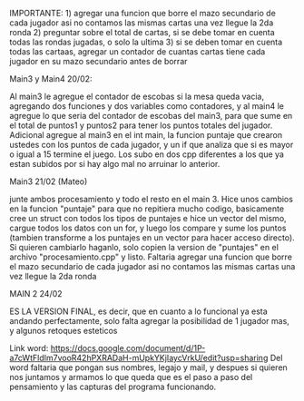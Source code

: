 IMPORTANTE: 1) agregar una funcion que borre el mazo secundario de cada jugador asi no contamos las mismas cartas una vez llegue la 2da ronda
            2) preguntar sobre el total de cartas, si se debe tomar en cuenta todas las rondas jugadas, o solo la ultima
            3) si se deben tomar en cuenta todas las cartaas, agregar un contador de cuantas cartas tiene cada jugador en su mazo secundario antes de borrar
            

Main3 y Main4 20/02:

Al main3 le agregue el contador de escobas si la mesa queda vacia, agregando dos funciones y dos variables como contadores, y al main4 le agregue lo que seria del contador de escobas del main3, para que sume en el total de puntos1 y puntos2 para tener los puntos totales del jugador.
Adicional agregue al main3 en el int main, la funcion puntaje que crearon ustedes con los puntos de cada jugador, y un if que analiza que si es mayor o igual a 15 termine el juego.
Los subo en dos cpp diferentes a los que ya estan subidos por si hay algo mal no arruinar lo anterior.


Main3 21/02 (Mateo)

junte ambos procesamiento y todo el resto en el main 3. Hice unos cambios en la funcion "puntaje" para que no repitiera mucho codigo, basicamente cree un struct con todos los tipos de puntajes e hice un vector del mismo, cargue todos los datos con un for, y luego los compare y sume los puntos (tambien transforme a los puntajes en un vector para hacer acceso directo). Si quieren cambiarlo haganlo, solo copien la version de "puntajes" en el archivo "procesamiento.cpp" y listo. Faltaria agregar una funcion que borre el mazo secundario de cada jugador asi no contamos las mismas cartas una vez llegue la 2da ronda

MAIN 2 24/02

ES LA VERSION FINAL, es decir, que en cuanto a lo funcional ya esta andando perfectamente, solo falta agregar la posibilidad de 1 jugador mas, y algunos retoques esteticos



Link word:
https://docs.google.com/document/d/1P-a7cWtFldIm7vooR42hPXRADaH-mUpkYKjIaycVrkU/edit?usp=sharing
Del word faltaria que pongan sus nombres, legajo y mail, y despues si quieren nos juntamos y armamos lo que queda que es el paso a paso del pensamiento y las capturas del programa funcionando.
